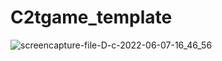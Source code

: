 # C2tgame_template

![screencapture-file-D-c-2022-06-07-16_46_56](https://user-images.githubusercontent.com/87470795/172350572-cea4291d-17a8-4a8a-bce3-f84fba557a6d.png)

